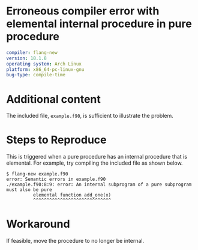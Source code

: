# Erroneous compiler error with elemental internal procedure in pure procedure

```yaml
compiler: flang-new
version: 18.1.8
operating system: Arch Linux
platform: x86_64-pc-linux-gnu
bug-type: compile-time
```

# Additional content

The included file, `example.f90`, is sufficient to illustrate the problem.

# Steps to Reproduce

This is triggered when a pure procedure has an internal procedure that
is elemental. For example, try compiling the included file as shown below.

```text
$ flang-new example.f90
error: Semantic errors in example.f90
./example.f90:8:9: error: An internal subprogram of a pure subprogram must also be pure
          elemental function add_one(x)
          ^^^^^^^^^^^^^^^^^^^^^^^^^^^^^
```

# Workaround

If feasible, move the procedure to no longer be internal.